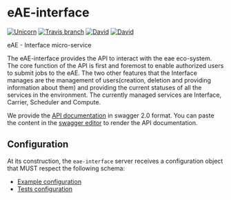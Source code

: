 # eAE-interface
[![Unicorn](https://img.shields.io/badge/made-with_unicorns-ff69b4.svg?style=flat-square)](https://eae.doc.ic.ac.uk)
[![Travis branch](https://img.shields.io/travis/dsi-icl/eae-interface/master.svg?style=flat-square)](https://travis-ci.org/dsi-icl/eae-interface) 
[![David](https://img.shields.io/david/dsi-icl/eae-interface.svg?style=flat-square)](https://david-dm.org/dsi-icl/eae-interface) 
[![David](https://img.shields.io/david/dev/dsi-icl/eae-interface.svg?style=flat-square)](https://david-dm.org/dsi-icl/eae-interface?type=dev) 

eAE - Interface micro-service 

The eAE-interface provides the API to interact with the eae eco-system. The core function of the API is first and
foremost to enable authorized users to submit jobs to the eAE. The two other features that the Interface manages are the
management of users(creation, deletion and providing information about them) and providing the current statuses of all the 
services in the environment. The currently managed services are Interface, Carrier, Scheduler and Compute.

We provide the [API documentation](doc-api-swagger.yml) in swagger 2.0 format. You can paste the content in the 
[swagger editor](http://editor.swagger.io/) to render the API documentation. 

## Configuration
At its construction, the `eae-interface` server receives a configuration object that MUST respect the following schema:
 * [Example configuration](config/eae.interface.sample.config.js)
 * [Tests configuration](config/eae.interface.test.config.js)

